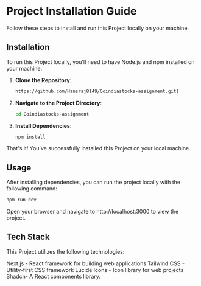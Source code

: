 #  Project Installation Guide

Follow these steps to install and run this Project locally on your machine.

## Installation

To run this Project locally, you'll need to have Node.js and npm installed on your machine.

1. **Clone the Repository**: 
    ```bash
    https://github.com/Hansraj8149/Goindiastocks-assignment.git)
    ```

2. **Navigate to the Project Directory**:
    ```bash
    cd Goindiastocks-assignment
    ```

3. **Install Dependencies**:
    ```bash
    npm install
    ```

That's it! You've successfully installed this Project on your local machine.

## Usage

After installing dependencies, you can run the project locally with the following command:

```bash
npm run dev
```
Open your browser and navigate to http://localhost:3000 to view the project.

## Tech Stack
This Project utilizes the following technologies:

Next.js - React framework for building web applications
Tailwind CSS - Utility-first CSS framework
Lucide Icons - Icon library for web projects
Shadcn- A React components library.
